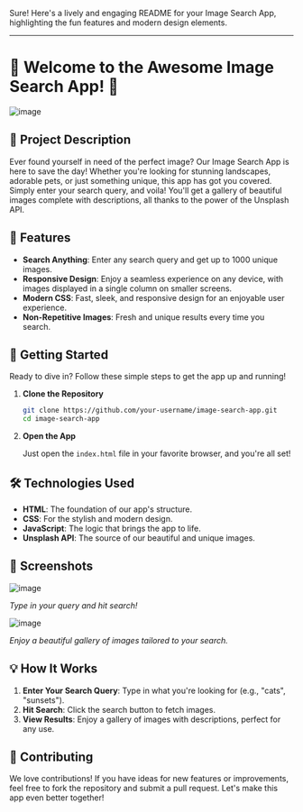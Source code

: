 Sure! Here's a lively and engaging README for your Image Search App, highlighting the fun features and modern design elements.

---

# 📸 Welcome to the Awesome Image Search App! 🌟

 ![image](https://github.com/seeker-Anushri/Image-Search-App/assets/112256322/5eaf192e-cf83-4f49-bae8-7c2e0a299d15)


## 🌟 Project Description

Ever found yourself in need of the perfect image? Our Image Search App is here to save the day! Whether you're looking for stunning landscapes, adorable pets, or just something unique, this app has got you covered. Simply enter your search query, and voila! You'll get a gallery of beautiful images complete with descriptions, all thanks to the power of the Unsplash API.

## 🎉 Features

- **Search Anything**: Enter any search query and get up to 1000 unique images.
- **Responsive Design**: Enjoy a seamless experience on any device, with images displayed in a single column on smaller screens.
- **Modern CSS**: Fast, sleek, and responsive design for an enjoyable user experience.
- **Non-Repetitive Images**: Fresh and unique results every time you search.

## 🚀 Getting Started

Ready to dive in? Follow these simple steps to get the app up and running!

1. **Clone the Repository**

    ```bash
    git clone https://github.com/your-username/image-search-app.git
    cd image-search-app
    ```

2. **Open the App**

    Just open the `index.html` file in your favorite browser, and you're all set!

## 🛠️ Technologies Used

- **HTML**: The foundation of our app's structure.
- **CSS**: For the stylish and modern design.
- **JavaScript**: The logic that brings the app to life.
- **Unsplash API**: The source of our beautiful and unique images.

## 📸 Screenshots

 ![image](https://github.com/seeker-Anushri/Image-Search-App/assets/112256322/91b40dfb-641b-4945-b76e-3192a872bd02)

*Type in your query and hit search!*

![image](https://github.com/seeker-Anushri/Image-Search-App/assets/112256322/4bdb301e-2c1a-4b8c-9d7a-2299881500b9)

*Enjoy a beautiful gallery of images tailored to your search.*

## 💡 How It Works

1. **Enter Your Search Query**: Type in what you're looking for (e.g., "cats", "sunsets").
2. **Hit Search**: Click the search button to fetch images.
3. **View Results**: Enjoy a gallery of images with descriptions, perfect for any use.

## 🤝 Contributing

We love contributions! If you have ideas for new features or improvements, feel free to fork the repository and submit a pull request. Let's make this app even better together!

